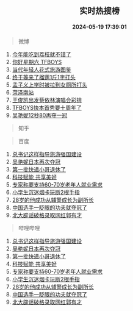 <div align="center"><h2>实时热搜榜</h2><h4>2024-05-19 17:39:01</h4></div>

> 微博  

1. [今年能吃到荔枝就不错了](https://s.weibo.com/weibo?q=%23%E4%BB%8A%E5%B9%B4%E8%83%BD%E5%90%83%E5%88%B0%E8%8D%94%E6%9E%9D%E5%B0%B1%E4%B8%8D%E9%94%99%E4%BA%86%23&t=31&band_rank=1&Refer=top)<br />
2. [你好星期六 TFBOYS](https://s.weibo.com/weibo?q=%E4%BD%A0%E5%A5%BD%E6%98%9F%E6%9C%9F%E5%85%AD%20TFBOYS&t=31&band_rank=2&Refer=top)<br />
3. [当代年轻人花式旅游图鉴](https://s.weibo.com/weibo?q=%23%E5%BD%93%E4%BB%A3%E5%B9%B4%E8%BD%BB%E4%BA%BA%E8%8A%B1%E5%BC%8F%E6%97%85%E6%B8%B8%E5%9B%BE%E9%89%B4%23&t=31&band_rank=3&Refer=top)<br />
4. [终于等来了榴莲1斤1字打头](https://s.weibo.com/weibo?q=%23%E7%BB%88%E4%BA%8E%E7%AD%89%E6%9D%A5%E4%BA%86%E6%A6%B4%E8%8E%B21%E6%96%A41%E5%AD%97%E6%89%93%E5%A4%B4%23&t=31&band_rank=4&Refer=top)<br />
5. [孟子义上学时被拉到女厕所打头](https://s.weibo.com/weibo?q=%23%E5%AD%9F%E5%AD%90%E4%B9%89%E4%B8%8A%E5%AD%A6%E6%97%B6%E8%A2%AB%E6%8B%89%E5%88%B0%E5%A5%B3%E5%8E%95%E6%89%80%E6%89%93%E5%A4%B4%23&t=31&band_rank=5&Refer=top)<br />
6. [菏泽南站](https://s.weibo.com/weibo?q=%E8%8F%8F%E6%B3%BD%E5%8D%97%E7%AB%99&t=31&band_rank=6&Refer=top)<br />
7. [王俊凯出发蔡依林演唱会彩排](https://s.weibo.com/weibo?q=%23%E7%8E%8B%E4%BF%8A%E5%87%AF%E5%87%BA%E5%8F%91%E8%94%A1%E4%BE%9D%E6%9E%97%E6%BC%94%E5%94%B1%E4%BC%9A%E5%BD%A9%E6%8E%92%23&t=31&band_rank=7&Refer=top)<br />
8. [TFBOYS快本首秀要十周年了](https://s.weibo.com/weibo?q=%23TFBOYS%E5%BF%AB%E6%9C%AC%E9%A6%96%E7%A7%80%E8%A6%81%E5%8D%81%E5%91%A8%E5%B9%B4%E4%BA%86%23&t=31&band_rank=8&Refer=top)<br />
9. [吴艳妮12秒80再夺一冠](https://s.weibo.com/weibo?q=%23%E5%90%B4%E8%89%B3%E5%A6%AE12%E7%A7%9280%E5%86%8D%E5%A4%BA%E4%B8%80%E5%86%A0%23&t=31&band_rank=9&Refer=top)<br />

> 知乎  


> 百度  

1. [总书记这样指导旅游强国建设](https://www.baidu.com/s?wd=%E6%80%BB%E4%B9%A6%E8%AE%B0%E8%BF%99%E6%A0%B7%E6%8C%87%E5%AF%BC%E6%97%85%E6%B8%B8%E5%BC%BA%E5%9B%BD%E5%BB%BA%E8%AE%BE&sa=fyb_news&rsv_dl=fyb_news)<br />
2. [吴艳妮日本再次夺冠](https://www.baidu.com/s?wd=%E5%90%B4%E8%89%B3%E5%A6%AE%E6%97%A5%E6%9C%AC%E5%86%8D%E6%AC%A1%E5%A4%BA%E5%86%A0&sa=fyb_news&rsv_dl=fyb_news)<br />
3. [第一批快递小哥退休了](https://www.baidu.com/s?wd=%E7%AC%AC%E4%B8%80%E6%89%B9%E5%BF%AB%E9%80%92%E5%B0%8F%E5%93%A5%E9%80%80%E4%BC%91%E4%BA%86&sa=fyb_news&rsv_dl=fyb_news)<br />
4. [科技赋能 共享美好](https://www.baidu.com/s?wd=%E7%A7%91%E6%8A%80%E8%B5%8B%E8%83%BD+%E5%85%B1%E4%BA%AB%E7%BE%8E%E5%A5%BD&sa=fyb_news&rsv_dl=fyb_news)<br />
5. [专家称要支持60-70岁老年人就业需求](https://www.baidu.com/s?wd=%E4%B8%93%E5%AE%B6%E7%A7%B0%E8%A6%81%E6%94%AF%E6%8C%8160-70%E5%B2%81%E8%80%81%E5%B9%B4%E4%BA%BA%E5%B0%B1%E4%B8%9A%E9%9C%80%E6%B1%82&sa=fyb_news&rsv_dl=fyb_news)<br />
6. [小学生沉迷烟卡玩断2根手指](https://www.baidu.com/s?wd=%E5%B0%8F%E5%AD%A6%E7%94%9F%E6%B2%89%E8%BF%B7%E7%83%9F%E5%8D%A1%E7%8E%A9%E6%96%AD2%E6%A0%B9%E6%89%8B%E6%8C%87&sa=fyb_news&rsv_dl=fyb_news)<br />
7. [28岁的他成功从辅警成长为副所长](https://www.baidu.com/s?wd=28%E5%B2%81%E7%9A%84%E4%BB%96%E6%88%90%E5%8A%9F%E4%BB%8E%E8%BE%85%E8%AD%A6%E6%88%90%E9%95%BF%E4%B8%BA%E5%89%AF%E6%89%80%E9%95%BF&sa=fyb_news&rsv_dl=fyb_news)<br />
8. [中国选手一眨眼的功夫就夺冠了](https://www.baidu.com/s?wd=%E4%B8%AD%E5%9B%BD%E9%80%89%E6%89%8B%E4%B8%80%E7%9C%A8%E7%9C%BC%E7%9A%84%E5%8A%9F%E5%A4%AB%E5%B0%B1%E5%A4%BA%E5%86%A0%E4%BA%86&sa=fyb_news&rsv_dl=fyb_news)<br />
9. [北大辟谣破格录取网红郭有才](https://www.baidu.com/s?wd=%E5%8C%97%E5%A4%A7%E8%BE%9F%E8%B0%A3%E7%A0%B4%E6%A0%BC%E5%BD%95%E5%8F%96%E7%BD%91%E7%BA%A2%E9%83%AD%E6%9C%89%E6%89%8D&sa=fyb_news&rsv_dl=fyb_news)<br />

> 哔哩哔哩  

1. [总书记这样指导旅游强国建设](https://www.baidu.com/s?wd=%E6%80%BB%E4%B9%A6%E8%AE%B0%E8%BF%99%E6%A0%B7%E6%8C%87%E5%AF%BC%E6%97%85%E6%B8%B8%E5%BC%BA%E5%9B%BD%E5%BB%BA%E8%AE%BE&sa=fyb_news&rsv_dl=fyb_news)<br />
2. [吴艳妮日本再次夺冠](https://www.baidu.com/s?wd=%E5%90%B4%E8%89%B3%E5%A6%AE%E6%97%A5%E6%9C%AC%E5%86%8D%E6%AC%A1%E5%A4%BA%E5%86%A0&sa=fyb_news&rsv_dl=fyb_news)<br />
3. [第一批快递小哥退休了](https://www.baidu.com/s?wd=%E7%AC%AC%E4%B8%80%E6%89%B9%E5%BF%AB%E9%80%92%E5%B0%8F%E5%93%A5%E9%80%80%E4%BC%91%E4%BA%86&sa=fyb_news&rsv_dl=fyb_news)<br />
4. [科技赋能 共享美好](https://www.baidu.com/s?wd=%E7%A7%91%E6%8A%80%E8%B5%8B%E8%83%BD+%E5%85%B1%E4%BA%AB%E7%BE%8E%E5%A5%BD&sa=fyb_news&rsv_dl=fyb_news)<br />
5. [专家称要支持60-70岁老年人就业需求](https://www.baidu.com/s?wd=%E4%B8%93%E5%AE%B6%E7%A7%B0%E8%A6%81%E6%94%AF%E6%8C%8160-70%E5%B2%81%E8%80%81%E5%B9%B4%E4%BA%BA%E5%B0%B1%E4%B8%9A%E9%9C%80%E6%B1%82&sa=fyb_news&rsv_dl=fyb_news)<br />
6. [小学生沉迷烟卡玩断2根手指](https://www.baidu.com/s?wd=%E5%B0%8F%E5%AD%A6%E7%94%9F%E6%B2%89%E8%BF%B7%E7%83%9F%E5%8D%A1%E7%8E%A9%E6%96%AD2%E6%A0%B9%E6%89%8B%E6%8C%87&sa=fyb_news&rsv_dl=fyb_news)<br />
7. [28岁的他成功从辅警成长为副所长](https://www.baidu.com/s?wd=28%E5%B2%81%E7%9A%84%E4%BB%96%E6%88%90%E5%8A%9F%E4%BB%8E%E8%BE%85%E8%AD%A6%E6%88%90%E9%95%BF%E4%B8%BA%E5%89%AF%E6%89%80%E9%95%BF&sa=fyb_news&rsv_dl=fyb_news)<br />
8. [中国选手一眨眼的功夫就夺冠了](https://www.baidu.com/s?wd=%E4%B8%AD%E5%9B%BD%E9%80%89%E6%89%8B%E4%B8%80%E7%9C%A8%E7%9C%BC%E7%9A%84%E5%8A%9F%E5%A4%AB%E5%B0%B1%E5%A4%BA%E5%86%A0%E4%BA%86&sa=fyb_news&rsv_dl=fyb_news)<br />
9. [北大辟谣破格录取网红郭有才](https://www.baidu.com/s?wd=%E5%8C%97%E5%A4%A7%E8%BE%9F%E8%B0%A3%E7%A0%B4%E6%A0%BC%E5%BD%95%E5%8F%96%E7%BD%91%E7%BA%A2%E9%83%AD%E6%9C%89%E6%89%8D&sa=fyb_news&rsv_dl=fyb_news)<br />
